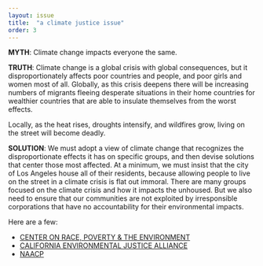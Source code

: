 ```yaml
---
layout: issue
title:  "a climate justice issue"
order: 3
---
```

<strong>MYTH</strong>: Climate change impacts everyone the same.

<strong>TRUTH</strong>: Climate change is a global crisis with global consequences, but it disproportionately affects poor countries and people, and poor girls and women most of all. Globally, as this crisis deepens there will be increasing numbers of migrants fleeing desperate situations in their home countries for wealthier countries that are able to insulate themselves from the worst effects.

Locally, as the heat rises, droughts intensify, and wildfires grow, living on the street will become deadly.

<strong>SOLUTION</strong>: We must adopt a view of climate change that recognizes the disproportionate effects it has on specific groups, and then devise solutions that center those most affected. At a minimum, we must insist that the city of Los Angeles house all of their residents, because allowing people to live on the street in a climate crisis is flat out immoral. There are many groups focused on the climate crisis and how it impacts the unhoused. But we also need to ensure that our communities are not exploited by irresponsible corporations that have no accountability for their environmental impacts.

Here are a few:

- [CENTER ON RACE, POVERTY & THE ENVIRONMENT](https://crpe-ej.org/)
- [CALIFORNIA ENVIRONMENTAL JUSTICE ALLIANCE](https://caleja.org/what-we-do/climatejustice/)
- [NAACP](https://naacp.org/know-issues/environmental-climate-justice)
